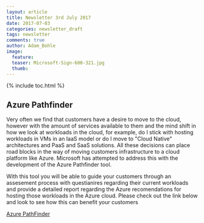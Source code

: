 ```yaml
---
layout: article
title: Newsletter 3rd July 2017
date: 2017-07-03
categories: newsletter_draft
tags: newsletter
comments: true
author: Adam_Bohle
image:
  feature: 
  teaser: Microsoft-Sign-600-321.jpg
  thumb: 
---
```


{% include toc.html %}

## Azure Pathfinder

Very often we find that customers have a desire to move to the cloud, however with the amount of services available to them and the mind shift in how we look at workloads in the cloud, for example, do I stick with hosting workloads in VMs in an IaaS model or do I move to "Cloud Native" architectures and PaaS and SaaS solutions. All these decisions can place road blocks in the way of moving customers infrastructure to a cloud platform like Azure. Microsoft has attempted to address this with the development of the Azure Pathfinder tool.

With this tool you will be able to guide your customers through an assesement process with questianires regarding their current workloads and provide a detailed report regarding the Azure recomendations for hosting those workloads in the Azure cloud. Please check out the link below and look to see how this can benefit your customers

[Azure PathFinder](https://www.azurepathfinder.com/#/SignIn)
